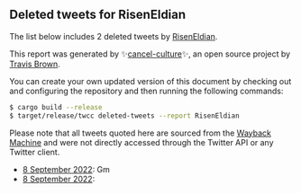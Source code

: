 ## Deleted tweets for RisenEldian

The list below includes 2 deleted tweets by
[RisenEldian](https://twitter.com/RisenEldian).



This report was generated by ✨[cancel-culture](https://github.com/travisbrown/cancel-culture)✨,
an open source project by [Travis Brown](https://twitter.com/travisbrown).

You can create your own updated version of this document by checking out and configuring the
repository and then running the following commands:

```bash
$ cargo build --release
$ target/release/twcc deleted-tweets --report RisenEldian
```

Please note that all tweets quoted here are sourced from the
[Wayback Machine](https://web.archive.org) and were not directly accessed through the Twitter API or
any Twitter client.

* [ 8 September 2022](https://web.archive.org/web/20220908162025/https://twitter.com/RisenEldian/status/1567859883348836352): Gm <!--1567859883348836352-->
* [ 8 September 2022](https://web.archive.org/web/20220908051359/https://twitter.com/RisenEldian/status/1567715767373676545):  <!--1567715767373676545-->
